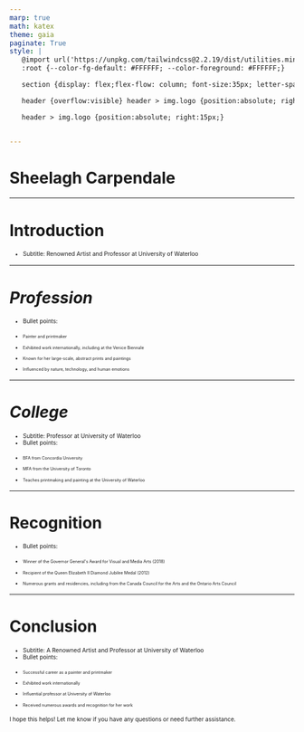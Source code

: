 ```yaml
---
marp: true
math: katex
theme: gaia
paginate: True
style: |
   @import url('https://unpkg.com/tailwindcss@2.2.19/dist/utilities.min.css');
   :root {--color-fg-default: #FFFFFF; --color-foreground: #FFFFFF;}

   section {display: flex;flex-flow: column; font-size:35px; letter-spacing:1.4px;}

   header {overflow:visible} header > img.logo {position:absolute; right:15px;}

   header > img.logo {position:absolute; right:15px;}


---
```

<!-- backgroundImage: url('backgrounds/aaabstract (7).png') -->
<!-- _class: lead -->

 # **Sheelagh Carpendale**

---
<style scoped>p,li {font-size:0.96em}</style>

 # Introduction
- Subtitle: Renowned Artist and Professor at University of Waterloo


---
<style scoped>p,li {font-size:0.80em}</style>

 # _Profession_
- Bullet points:

+ Painter and printmaker

+ Exhibited work internationally, including at the Venice Biennale

+ Known for her large-scale, abstract prints and paintings

+ Influenced by nature, technology, and human emotions


---
<style scoped>p,li {font-size:0.80em}</style>

 # _College_
- Subtitle: Professor at University of Waterloo
- Bullet points:

+ BFA from Concordia University

+ MFA from the University of Toronto

+ Teaches printmaking and painting at the University of Waterloo


---
<style scoped>p,li {font-size:0.84em}</style>

 # Recognition

- Bullet points:

+ Winner of the Governor General's Award for Visual and Media Arts (2018)

+ Recipient of the Queen Elizabeth II Diamond Jubilee Medal (2012)

+ Numerous grants and residencies, including from the Canada Council for the Arts and the Ontario Arts Council

---
<style scoped>p,li {font-size:0.72em}</style>

 # Conclusion
- Subtitle: A Renowned Artist and Professor at University of Waterloo
- Bullet points:

+ Successful career as a painter and printmaker

+ Exhibited work internationally

+ Influential professor at University of Waterloo

+ Received numerous awards and recognition for her work

I hope this helps! Let me know if you have any questions or need further assistance.
